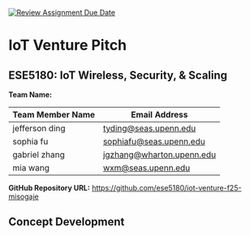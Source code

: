 [![Review Assignment Due Date](https://classroom.github.com/assets/deadline-readme-button-22041afd0340ce965d47ae6ef1cefeee28c7c493a6346c4f15d667ab976d596c.svg)](https://classroom.github.com/a/9GQ6o4cu)

# IoT Venture Pitch

## ESE5180: IoT Wireless, Security, & Scaling

**Team Name:**

| Team Member Name | Email Address             |
| ---------------- | ------------------------- |
| jefferson ding   | tyding@seas.upenn.edu     |
| sophia fu        | sophiafu@seas.upenn.edu   |
| gabriel zhang    | jgzhang@wharton.upenn.edu |
| mia wang         | wxm@seas.upenn.edu        |

**GitHub Repository URL:** https://github.com/ese5180/iot-venture-f25-misogaje

## Concept Development


